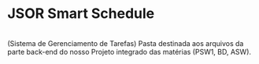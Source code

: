 # JSOR Smart Schedule 
<br> (Sistema de Gerenciamento de Tarefas)
Pasta destinada aos arquivos da parte back-end do nosso Projeto integrado das matérias (PSW1, BD, ASW).
